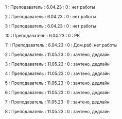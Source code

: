 1 : Преподаватель : 6.04.23 : 0 : нет работы

2 : Преподаватель : 6.04.23 : 0 : нет работы

3 : Преподаватель : 6.04.23 : 0 : нет работы

10 : Преподаватель : 6.04.23 : 0 : РК

11 : Преподаватель : 6.04.23 : 0 : Дом.раб. нет работы

2 : Преподаватель : 11.05.23 : 0 : зачтено, дедлайн

3 : Преподаватель : 11.05.23 : 0 : зачтено, дедлайн

4 : Преподаватель : 11.05.23 : 0 : зачтено, дедлайн

5 : Преподаватель : 11.05.23 : 0 : зачтено, дедлайн

6 : Преподаватель : 11.05.23 : 0 : зачтено, дедлайн

7 : Преподаватель : 11.05.23 : 0 : зачтено, дедлайн

8 : Преподаватель : 11.05.23 : 0 : зачтено, дедлайн
